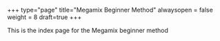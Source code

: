 +++
type="page"
title="Megamix Beginner Method"
alwaysopen = false
weight = 8
draft=true
+++

This is the index page for the Megamix beginner method